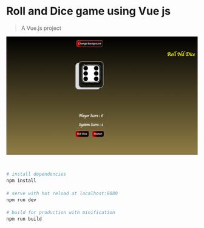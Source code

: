 # Roll and Dice game using Vue js

> A Vue.js project


![Preview](https://github.com/saigowthamr/Roll-and-Dice-game/blob/master/images/Screen%20Shot%202018-03-03%20at%2012.31.14%20PM.png)


#

``` bash
# install dependencies
npm install

# serve with hot reload at localhost:8080
npm run dev

# build for production with minification
npm run build
```


